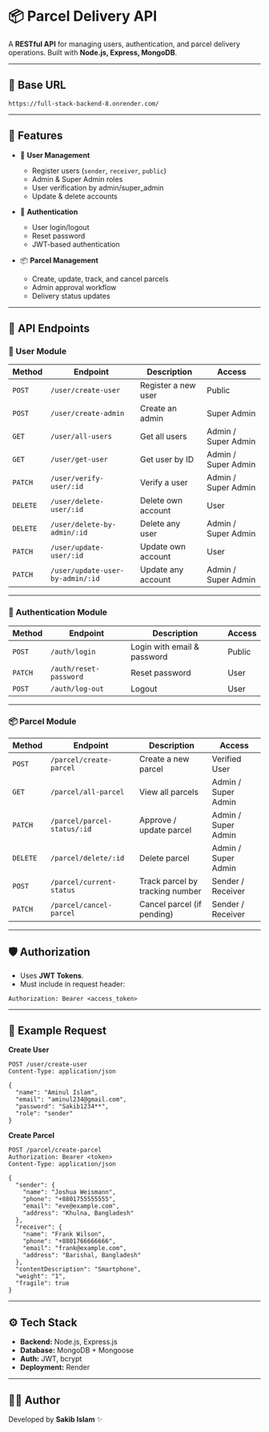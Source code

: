# 📦 Parcel Delivery API

A **RESTful API** for managing users, authentication, and parcel delivery operations.
Built with **Node.js, Express, MongoDB**.

---

## 🚀 Base URL

```
https://full-stack-backend-8.onrender.com/
```

---

## 📑 Features

* 👤 **User Management**

  * Register users (`sender`, `receiver`, `public`)
  * Admin & Super Admin roles
  * User verification by admin/super\_admin
  * Update & delete accounts
* 🔑 **Authentication**

  * User login/logout
  * Reset password
  * JWT-based authentication
* 📦 **Parcel Management**

  * Create, update, track, and cancel parcels
  * Admin approval workflow
  * Delivery status updates

---

## 📌 API Endpoints

### 👤 User Module

| Method   | Endpoint                         | Description         | Access              |
| -------- | -------------------------------- | ------------------- | ------------------- |
| `POST`   | `/user/create-user`              | Register a new user | Public              |
| `POST`   | `/user/create-admin`             | Create an admin     | Super Admin         |
| `GET`    | `/user/all-users`                | Get all users       | Admin / Super Admin |
| `GET`    | `/user/get-user`                 | Get user by ID      | Admin / Super Admin |
| `PATCH`  | `/user/verify-user/:id`          | Verify a user       | Admin / Super Admin |
| `DELETE` | `/user/delete-user/:id`          | Delete own account  | User                |
| `DELETE` | `/user/delete-by-admin/:id`      | Delete any user     | Admin / Super Admin |
| `PATCH`  | `/user/update-user/:id`          | Update own account  | User                |
| `PATCH`  | `/user/update-user-by-admin/:id` | Update any account  | Admin / Super Admin |

---

### 🔑 Authentication Module

| Method  | Endpoint               | Description                 | Access |
| ------- | ---------------------- | --------------------------- | ------ |
| `POST`  | `/auth/login`          | Login with email & password | Public |
| `PATCH` | `/auth/reset-password` | Reset password              | User   |
| `POST`  | `/auth/log-out`        | Logout                      | User   |

---

### 📦 Parcel Module

| Method   | Endpoint                    | Description                     | Access              |
| -------- | --------------------------- | ------------------------------- | ------------------- |
| `POST`   | `/parcel/create-parcel`     | Create a new parcel             | Verified User       |
| `GET`    | `/parcel/all-parcel`        | View all parcels                | Admin / Super Admin |
| `PATCH`  | `/parcel/parcel-status/:id` | Approve / update parcel         | Admin / Super Admin |
| `DELETE` | `/parcel/delete/:id`        | Delete parcel                   | Admin / Super Admin |
| `POST`   | `/parcel/current-status`    | Track parcel by tracking number | Sender / Receiver   |
| `PATCH`  | `/parcel/cancel-parcel`     | Cancel parcel (if pending)      | Sender / Receiver   |

---

## 🛡️ Authorization

* Uses **JWT Tokens**.
* Must include in request header:

```
Authorization: Bearer <access_token>
```

---

## 📝 Example Request

**Create User**

```http
POST /user/create-user
Content-Type: application/json

{
  "name": "Aminul Islam",
  "email": "aminul234@gmail.com",
  "password": "Sakib1234**",
  "role": "sender"
}
```

**Create Parcel**

```http
POST /parcel/create-parcel
Authorization: Bearer <token>
Content-Type: application/json

{
  "sender": {
    "name": "Joshua Weismann",
    "phone": "+8801755555555",
    "email": "eve@example.com",
    "address": "Khulna, Bangladesh"
  },
  "receiver": {
    "name": "Frank Wilson",
    "phone": "+8801766666666",
    "email": "frank@example.com",
    "address": "Barishal, Bangladesh"
  },
  "contentDescription": "Smartphone",
  "weight": "1",
  "fragile": true
}
```

---

## ⚙️ Tech Stack

* **Backend:** Node.js, Express.js
* **Database:** MongoDB + Mongoose
* **Auth:** JWT, bcrypt
* **Deployment:** Render

---

## 👨‍💻 Author

Developed by **Sakib Islam** ✨
